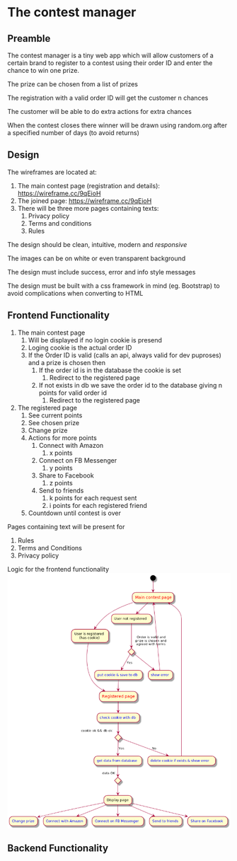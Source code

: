 # The contest manager

## Preamble

The contest manager is a tiny web app which will allow customers of a certain brand to register to a contest using their order ID and enter the chance to win one prize.

The prize can be chosen from a list of prizes

The registration with a valid order ID will get the customer n chances

The customer will be able to do extra actions for extra chances

When the contest closes there winner will be drawn using random.org after a specified number of days (to avoid returns)


## Design

The wireframes are located at:
1. The main contest page (registration and details): https://wireframe.cc/9qEioH
2. The joined page: https://wireframe.cc/9qEioH
3. There will be three more pages containing texts:
    1. Privacy policy
    2. Terms and conditions
    3. Rules

The design should be clean, intuitive, modern and *responsive*

The images can be on white or even transparent background

The design must include success, error and info style messages

The design must be built with a css framework in mind (eg. Bootstrap) to avoid complications when converting to HTML


## Frontend Functionality

1. The main contest page
    1. Will be displayed if no login cookie is presend
    2. Loging cookie is the actual order ID
    3. If the Order ID is valid (calls an api, always valid for dev puproses) and a prize is chosen then
        1. If the order id is in the database the cookie is set
            1. Redirect to the registered page
        2. If not exists in db we save the order id to the database giving n points for valid order id
            1. Redirect to the registered page
2. The registered page
    1. See current points
    2. See chosen prize
    3. Change prize
    4. Actions for more points
        1. Connect with Amazon
            1. x points
        2. Connect on FB Messenger
            1. y points
        3. Share to Facebook
            1. z points
        4. Send to friends
            1. k points for each request sent
            2. i points for each registered friend
    4. Countdown until contest is over

Pages containing text will be present for
1. Rules
2. Terms and Conditions
3. Privacy policy

Logic for the frontend functionality
![](LogicMaps/contest_page_flow.png)

## Backend Functionality
